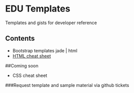 # EDU Templates

Templates and gists for developer reference

## Contents
* Bootstrap templates jade | html
* [HTML cheat sheet](https://github.com/tc-mccarthy/edu/blob/master/htmlcheatsheet.md)

##Coming soon
* CSS cheat sheet

###Request template and sample material via github tickets